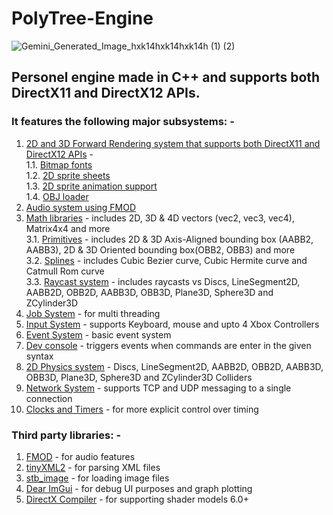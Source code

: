 # PolyTree-Engine<br>
![Gemini_Generated_Image_hxk14hxk14hxk14h (1) (2)](https://github.com/user-attachments/assets/92fdeee8-0419-4b50-b561-375c757fdfdf)<br>
## Personel engine made in C++ and supports both DirectX11 and DirectX12 APIs.<br>
### It features the following major subsystems: -<br>
1. <a href="https://github.com/anishvabardhan/PolyTree-Engine/tree/main/Code/Engine/Renderer" style="text-decoration: underline;">2D and 3D Forward Rendering system that supports both DirectX11 and DirectX12 APIs</a> -<br>
    1.1. <a href="https://github.com/anishvabardhan/PolyTree-Engine/tree/main/Code/Engine/Renderer" style="text-decoration: underline;">Bitmap fonts</a><br>
    1.2. <a href="https://github.com/anishvabardhan/PolyTree-Engine/tree/main/Code/Engine/Renderer" style="text-decoration: underline;">2D sprite sheets</a><br>
    1.3. <a href="https://github.com/anishvabardhan/PolyTree-Engine/tree/main/Code/Engine/Renderer" style="text-decoration: underline;">2D sprite animation support</a><br>
    1.4. <a href="https://github.com/anishvabardhan/PolyTree-Engine/tree/main/Code/Engine/Renderer" style="text-decoration: underline;">OBJ loader</a><br>
2. <a href="https://github.com/anishvabardhan/PolyTree-Engine/tree/main/Code/Engine/Audio" style="text-decoration: underline;">Audio system using FMOD</a><br>
3. <a href="https://github.com/anishvabardhan/PolyTree-Engine/tree/main/Code/Engine/Math" style="text-decoration: underline;">Math libraries</a> - includes 2D, 3D & 4D vectors (vec2, vec3, vec4), Matrix4x4 and more<br>
    3.1. <a href="https://github.com/anishvabardhan/PolyTree-Engine/tree/main/Code/Engine/Math" style="text-decoration: underline;">Primitives</a> - includes 2D & 3D Axis-Aligned bounding box (AABB2, AABB3), 2D & 3D Oriented bounding box(OBB2, OBB3) and more<br>
    3.2. <a href="https://github.com/anishvabardhan/PolyTree-Engine/tree/main/Code/Engine/Math" style="text-decoration: underline;">Splines</a> - includes Cubic Bezier curve, Cubic Hermite curve and Catmull Rom curve<br>
    3.3. <a href="https://github.com/anishvabardhan/PolyTree-Engine/tree/main/Code/Engine/Math" style="text-decoration: underline;">Raycast system</a> - includes raycasts vs Discs, LineSegment2D, AABB2D, OBB2D, AABB3D, OBB3D, Plane3D, Sphere3D and ZCylinder3D<br>
4. <a href="https://github.com/anishvabardhan/PolyTree-Engine/tree/main/Code/Engine/Core" style="text-decoration: underline;">Job System</a> - for multi threading<br>
5. <a href="https://github.com/anishvabardhan/PolyTree-Engine/tree/main/Code/Engine/Input" style="text-decoration: underline;">Input System</a> - supports Keyboard, mouse and upto 4 Xbox Controllers<br>
6. <a href="https://github.com/anishvabardhan/PolyTree-Engine/tree/main/Code/Engine/Core" style="text-decoration: underline;">Event System</a> - basic event system<br>
7. <a href="https://github.com/anishvabardhan/PolyTree-Engine/tree/main/Code/Engine/Core" style="text-decoration: underline;">Dev console</a> - triggers events when commands are enter in the given syntax<br>
8. <a href="https://github.com/anishvabardhan/PolyTree-Engine/tree/main/Code/Engine/Math" style="text-decoration: underline;">2D Physics system</a> - Discs, LineSegment2D, AABB2D, OBB2D, AABB3D, OBB3D, Plane3D, Sphere3D and ZCylinder3D Colliders<br>
9. <a href="https://github.com/anishvabardhan/PolyTree-Engine/tree/main/Code/Engine/Network" style="text-decoration: underline;">Network System</a> - supports TCP and UDP messaging to a single connection<br>
10. <a href="https://github.com/anishvabardhan/PolyTree-Engine/tree/main/Code/Engine/Core" style="text-decoration: underline;">Clocks and Timers</a> - for more explicit control over timing<br>
### Third party libraries: -<br>
1. <a href="https://github.com/anishvabardhan/PolyTree-Engine/tree/main/Code/ThirdParty/fmod" style="text-decoration: underline;">FMOD</a> - for audio features<br>
2. <a href="https://github.com/anishvabardhan/PolyTree-Engine/tree/main/Code/ThirdParty/tinyXML2" style="text-decoration: underline;">tinyXML2</a> - for parsing XML files<br>
3. <a href="https://github.com/anishvabardhan/PolyTree-Engine/tree/main/Code/ThirdParty/stb_image" style="text-decoration: underline;">stb_image</a> - for loading image files<br>
4. <a href="https://github.com/anishvabardhan/PolyTree-Engine/tree/main/Code/ThirdParty/ImGui" style="text-decoration: underline;">Dear ImGui</a> - for debug UI purposes and graph plotting<br>
5. <a href="https://github.com/anishvabardhan/PolyTree-Engine/tree/main/Code/ThirdParty/DXC" style="text-decoration: underline;">DirectX Compiler</a> - for supporting shader models 6.0+<br>
